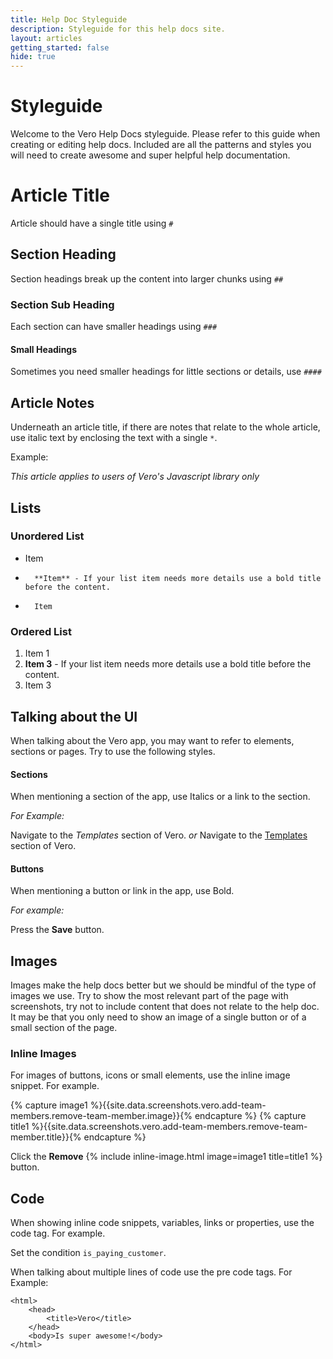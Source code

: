 ```yaml
---
title: Help Doc Styleguide
description: Styleguide for this help docs site. 
layout: articles
getting_started: false
hide: true
---
```


# Styleguide

Welcome to the Vero Help Docs styleguide. Please refer to this guide when creating or editing help docs. Included are all the patterns and styles you will need to create awesome and super helpful help documentation.



# Article Title
Article should have a single title using `#`

## Section Heading
Section headings break up the content into larger chunks using `##`

### Section Sub Heading
Each section can have smaller headings using `###`

#### Small Headings
Sometimes you need smaller headings for little sections or details, use `####`



## Article Notes

Underneath an article title, if there are notes that relate to the whole article, use italic text by enclosing the text with a single `*`. 

Example:

*This article applies to users of Vero's Javascript library only*

## Lists

### Unordered List

-   Item
-		**Item** - If your list item needs more details use a bold title before the content.
-		Item

### Ordered List

1.	Item 1
2.	**Item 3** - If your list item needs more details use a bold title before the content.
3.  Item 3

## Talking about the UI

When talking about the Vero app, you may want to refer to elements, sections or pages. Try to use the following styles. 

#### Sections
When mentioning a section of the app, use Italics or a link to the section.

*For Example:*

Navigate to the *Templates* section of Vero. *or* Navigate to the [Templates](https://app.getvero.com/templates) section of Vero.


#### Buttons
When mentioning a button or link in the app, use Bold.

*For example:*
	
Press the **Save** button.


## Images

Images make the help docs better but we should be mindful of the type of images we use. Try to show the most relevant part of the page with screenshots, try not to include content that does not relate to the help doc. It may be that you only need to show an image of a single button or of a small section of the page. 

### Inline Images

For images of buttons, icons or small elements, use the inline image snippet. For example.

{% capture image1 %}{{site.data.screenshots.vero.add-team-members.remove-team-member.image}}{% endcapture %}
{% capture title1 %}{{site.data.screenshots.vero.add-team-members.remove-team-member.title}}{% endcapture %}

Click the **Remove** {% include inline-image.html image=image1 title=title1 %} button.

## Code

When showing inline code snippets, variables, links or properties, use the code tag. For example.

Set the condition `is_paying_customer`.

When talking about multiple lines of code use the pre code tags. For Example:

	<html>
		<head>
			<title>Vero</title>
		</head>
		<body>Is super awesome!</body>
	</html>
